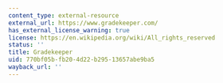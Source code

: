 ```yaml
---
content_type: external-resource
external_url: https://www.gradekeeper.com/
has_external_license_warning: true
license: https://en.wikipedia.org/wiki/All_rights_reserved
status: ''
title: Gradekeeper
uid: 770bf05b-fb20-4d22-b295-13657abe9ba5
wayback_url: ''
---
```

